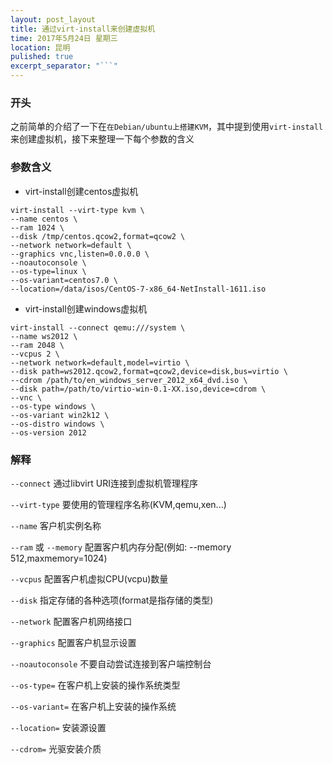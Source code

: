 ```yaml
---
layout: post_layout
title: 通过virt-install来创建虚拟机
time: 2017年5月24日 星期三
location: 昆明
pulished: true
excerpt_separator: "```"
---
```


### 开头

之前简单的介绍了一下在`在Debian/ubuntu上搭建KVM`，其中提到使用`virt-install`来创建虚拟机，接下来整理一下每个参数的含义

### 参数含义

- virt-install创建centos虚拟机

```shell
virt-install --virt-type kvm \
--name centos \
--ram 1024 \
--disk /tmp/centos.qcow2,format=qcow2 \
--network network=default \
--graphics vnc,listen=0.0.0.0 \
--noautoconsole \
--os-type=linux \
--os-variant=centos7.0 \
--location=/data/isos/CentOS-7-x86_64-NetInstall-1611.iso
```

- virt-install创建windows虚拟机

```shell
virt-install --connect qemu:///system \
--name ws2012 \
--ram 2048 \
--vcpus 2 \
--network network=default,model=virtio \
--disk path=ws2012.qcow2,format=qcow2,device=disk,bus=virtio \
--cdrom /path/to/en_windows_server_2012_x64_dvd.iso \
--disk path=/path/to/virtio-win-0.1-XX.iso,device=cdrom \
--vnc \
--os-type windows \
--os-variant win2k12 \
--os-distro windows \
--os-version 2012
```

### 解释

`--connect`  通过libvirt URI连接到虚拟机管理程序

`--virt-type`  要使用的管理程序名称(KVM,qemu,xen...)

`--name`  客户机实例名称

`--ram` 或 `--memory`  配置客户机内存分配(例如: --memory 512,maxmemory=1024)

`--vcpus`  配置客户机虚拟CPU(vcpu)数量

`--disk`  指定存储的各种选项(format是指存储的类型)

`--network`  配置客户机网络接口

`--graphics`  配置客户机显示设置

`--noautoconsole`  不要自动尝试连接到客户端控制台

`--os-type=`  在客户机上安装的操作系统类型

`--os-variant=`  在客户机上安装的操作系统

`--location=`  安装源设置

`--cdrom=`  光驱安装介质

